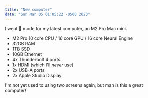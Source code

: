 ```yaml
---
title: "New computer"
date: "Sun Mar 05 01:05:22 -0500 2023"
---
```


I went 🐷 mode for my latest computer, an M2 Pro Mac mini.

- M2 Pro 10 core CPU / 16 core GPU / 16 core Neural Engine
- 32GB RAM
- 1TB SSD
- 10GB Ethernet
- 4x Thunderbolt 4 ports
- 1x HDMI (which I'll _never_ use)
- 2x USB-A ports
- 2x Apple Studio Display

I'm not yet used to using two screens again, but man is this a great computer!

